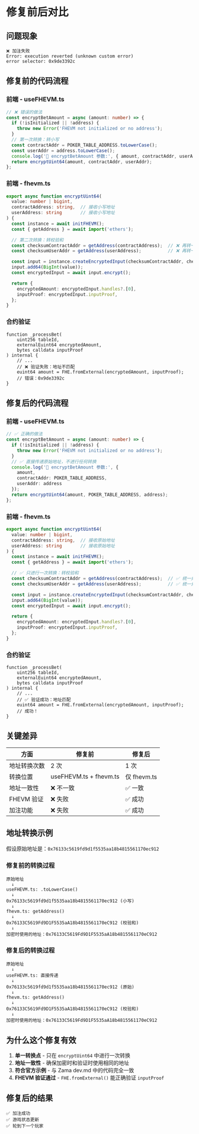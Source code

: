 # 修复前后对比

## 问题现象

```
❌ 加注失败
Error: execution reverted (unknown custom error)
error selector: 0x9de3392c
```

## 修复前的代码流程

### 前端 - useFHEVM.ts

```typescript
// ❌ 错误的做法
const encryptBetAmount = async (amount: number) => {
  if (!isInitialized || !address) {
    throw new Error('FHEVM not initialized or no address');
  }
  // 第一次转换：转小写
  const contractAddr = POKER_TABLE_ADDRESS.toLowerCase();
  const userAddr = address.toLowerCase();
  console.log('🔐 encryptBetAmount 参数:', { amount, contractAddr, userAddr });
  return encryptUint64(amount, contractAddr, userAddr);
};
```

### 前端 - fhevm.ts

```typescript
export async function encryptUint64(
  value: number | bigint,
  contractAddress: string,  // 接收小写地址
  userAddress: string       // 接收小写地址
) {
  const instance = await initFHEVM();
  const { getAddress } = await import('ethers');

  // 第二次转换：转校验和
  const checksumContractAddr = getAddress(contractAddress);  // ❌ 再转一次
  const checksumUserAddr = getAddress(userAddress);          // ❌ 再转一次

  const input = instance.createEncryptedInput(checksumContractAddr, checksumUserAddr);
  input.add64(BigInt(value));
  const encryptedInput = await input.encrypt();

  return {
    encryptedAmount: encryptedInput.handles?.[0],
    inputProof: encryptedInput.inputProof,
  };
}
```

### 合约验证

```solidity
function _processBet(
    uint256 tableId,
    externalEuint64 encryptedAmount,
    bytes calldata inputProof
) internal {
    // ...
    // ❌ 验证失败：地址不匹配
    euint64 amount = FHE.fromExternal(encryptedAmount, inputProof);
    // 错误：0x9de3392c
}
```

## 修复后的代码流程

### 前端 - useFHEVM.ts

```typescript
// ✅ 正确的做法
const encryptBetAmount = async (amount: number) => {
  if (!isInitialized || !address) {
    throw new Error('FHEVM not initialized or no address');
  }
  // ✅ 直接传递原始地址，不进行任何转换
  console.log('🔐 encryptBetAmount 参数:', { 
    amount, 
    contractAddr: POKER_TABLE_ADDRESS, 
    userAddr: address 
  });
  return encryptUint64(amount, POKER_TABLE_ADDRESS, address);
};
```

### 前端 - fhevm.ts

```typescript
export async function encryptUint64(
  value: number | bigint,
  contractAddress: string,  // 接收原始地址
  userAddress: string       // 接收原始地址
) {
  const instance = await initFHEVM();
  const { getAddress } = await import('ethers');

  // ✅ 只进行一次转换：转校验和
  const checksumContractAddr = getAddress(contractAddress);  // ✅ 统一处理
  const checksumUserAddr = getAddress(userAddress);          // ✅ 统一处理

  const input = instance.createEncryptedInput(checksumContractAddr, checksumUserAddr);
  input.add64(BigInt(value));
  const encryptedInput = await input.encrypt();

  return {
    encryptedAmount: encryptedInput.handles?.[0],
    inputProof: encryptedInput.inputProof,
  };
}
```

### 合约验证

```solidity
function _processBet(
    uint256 tableId,
    externalEuint64 encryptedAmount,
    bytes calldata inputProof
) internal {
    // ...
    // ✅ 验证成功：地址匹配
    euint64 amount = FHE.fromExternal(encryptedAmount, inputProof);
    // 成功！
}
```

## 关键差异

| 方面 | 修复前 | 修复后 |
|------|--------|--------|
| 地址转换次数 | 2 次 | 1 次 |
| 转换位置 | useFHEVM.ts + fhevm.ts | 仅 fhevm.ts |
| 地址一致性 | ❌ 不一致 | ✅ 一致 |
| FHEVM 验证 | ❌ 失败 | ✅ 成功 |
| 加注功能 | ❌ 失败 | ✅ 成功 |

## 地址转换示例

假设原始地址是：`0x76133c5619fd9d1f5535aa18b4815561170ec912`

### 修复前的转换过程

```
原始地址
  ↓
useFHEVM.ts: .toLowerCase()
  ↓
0x76133c5619fd9d1f5535aa18b4815561170ec912 (小写)
  ↓
fhevm.ts: getAddress()
  ↓
0x76133C5619Fd9D1F5535aA18b4815561170eC912 (校验和)
  ↓
加密时使用的地址：0x76133C5619Fd9D1F5535aA18b4815561170eC912
```

### 修复后的转换过程

```
原始地址
  ↓
useFHEVM.ts: 直接传递
  ↓
0x76133c5619fd9d1f5535aa18b4815561170ec912 (原始)
  ↓
fhevm.ts: getAddress()
  ↓
0x76133C5619Fd9D1F5535aA18b4815561170eC912 (校验和)
  ↓
加密时使用的地址：0x76133C5619Fd9D1F5535aA18b4815561170eC912
```

## 为什么这个修复有效

1. **单一转换点** - 只在 `encryptUint64` 中进行一次转换
2. **地址一致性** - 确保加密时和验证时使用相同的地址
3. **符合官方示例** - 与 Zama dev.md 中的代码完全一致
4. **FHEVM 验证通过** - `FHE.fromExternal()` 能正确验证 `inputProof`

## 修复后的结果

```
✅ 加注成功
✅ 游戏状态更新
✅ 轮到下一个玩家
```

